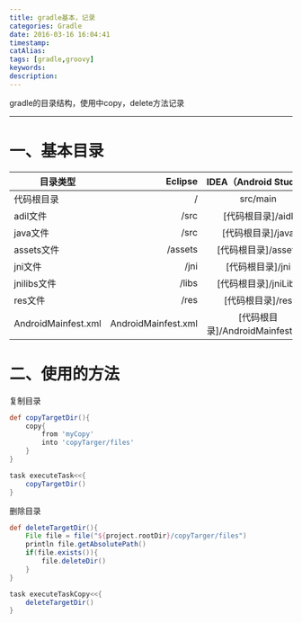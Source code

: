 ```yaml
---
title: gradle基本，记录
categories: Gradle
date: 2016-03-16 16:04:41
timestamp:
catAlias:
tags: [gradle,groovy]
keywords:
description: 
---
```

gradle的目录结构，使用中copy，delete方法记录 
<!-- more -->

---
# 一、基本目录
| 目录类型	| Eclipse	| IDEA（Android Studio）
| --------   | -----:  | :----:  |
| 代码根目录	| /	| src/main
| adil文件	| /src	| [代码根目录]/aidl
| java文件	| /src	| [代码根目录]/java
| assets文件	| /assets	| [代码根目录]/assets
| jni文件	| /jni	| [代码根目录]/jni
| jnilibs文件	| /libs	| [代码根目录]/jniLibs
| res文件	| /res	| [代码根目录]/res
| AndroidMainfest.xml	| AndroidMainfest.xml	| [代码根目录]/AndroidMainfest.xml

# 二、使用的方法
复制目录
```gradle 
def copyTargetDir(){
    copy{
        from 'myCopy'
        into 'copyTarger/files'
    }
}

task executeTask<<{
    copyTargetDir()
}
```
删除目录
```gradle 
def deleteTargetDir(){
    File file = file("${project.rootDir}/copyTarger/files")
    println file.getAbsolutePath()
    if(file.exists()){
        file.deleteDir()
    }
}

task executeTaskCopy<<{
    deleteTargetDir()
}
```